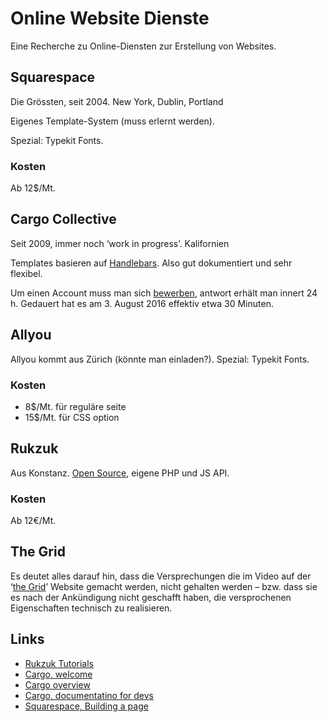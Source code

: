 # Online Website Dienste

Eine Recherche zu Online-Diensten zur Erstellung von Websites.

## Squarespace

Die Grössten, seit 2004. New York, Dublin, Portland

Eigenes Template-System (muss erlernt werden).

Spezial: Typekit Fonts.

### Kosten

Ab 12$/Mt.

## Cargo Collective

Seit 2009, immer noch ‘work in progress’. Kalifornien

Templates basieren auf [Handlebars](https://handlebarsjs.com/). Also gut dokumentiert und sehr flexibel.

Um einen Account muss man sich [bewerben](http://cargocollective.com/contact), antwort erhält man innert 24 h. Gedauert hat es am 3. August 2016 effektiv etwa 30 Minuten.

## Allyou

Allyou kommt aus Zürich (könnte man einladen?).
Spezial: Typekit Fonts.

### Kosten

* 8$/Mt. für reguläre seite
* 15$/Mt. für CSS option

## Rukzuk

Aus Konstanz. [Open Source](https://github.com/rukzuk/rukzuk), eigene PHP und JS API.

### Kosten

Ab 12€/Mt.

## The Grid

Es deutet alles darauf hin, dass die Versprechungen die im Video auf der ‘[the Grid](https://thegrid.io/)’ Website gemacht werden, nicht gehalten werden – bzw. dass sie es nach der Ankündigung nicht geschafft haben, die versprochenen Eigenschaften technisch zu realisieren.

## Links

* [Rukzuk Tutorials](https://rukzuk.com/de/Tutorials/)
* [Cargo, welcome](http://cargocollective.com/welcome)
* [Cargo overview](http://cargocollective.com/developers/overview)
* [Cargo, documentatino for devs](http://cargocollective.com/developers/documentation#handlebars-helpers)
* [Squarespace, Building a page](https://support.squarespace.com/hc/en-us/articles/206543687)
